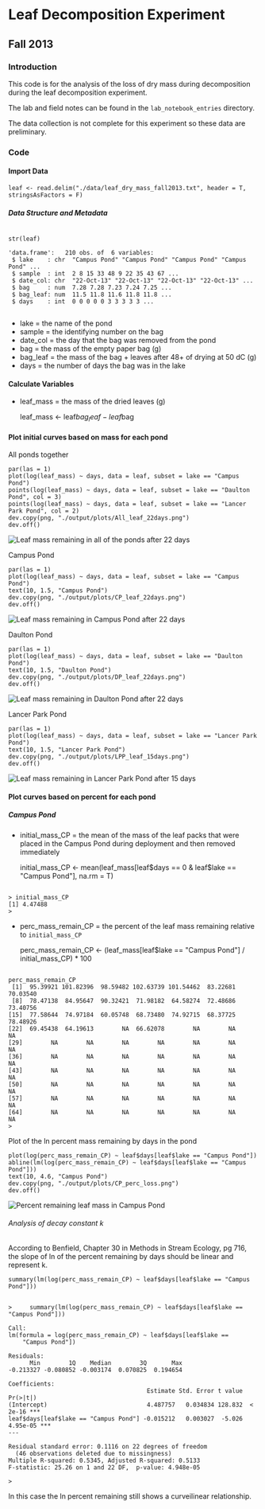 # Leaf Decomposition Experiment
## Fall 2013

### Introduction

This code is for the analysis of the loss of dry mass during decomposition during the leaf decomposition experiment.

The lab and field notes can be found in the `lab_notebook_entries` directory.

The data collection is not complete for this experiment so these data are preliminary.

### Code

#### Import Data

    leaf <- read.delim("./data/leaf_dry_mass_fall2013.txt", header = T, stringsAsFactors = F)

##### Data Structure and Metadata

~~~~

str(leaf)

'data.frame':	210 obs. of  6 variables:
 $ lake    : chr  "Campus Pond" "Campus Pond" "Campus Pond" "Campus Pond" ...
 $ sample  : int  2 8 15 33 48 9 22 35 43 67 ...
 $ date_col: chr  "22-Oct-13" "22-Oct-13" "22-Oct-13" "22-Oct-13" ...
 $ bag     : num  7.28 7.28 7.23 7.24 7.25 ...
 $ bag_leaf: num  11.5 11.8 11.6 11.8 11.8 ...
 $ days    : int  0 0 0 0 0 3 3 3 3 3 ...
 
~~~~

* lake = the name of the pond
* sample = the identifying number on the bag
* date_col = the day that the bag was removed from the pond
* bag = the mass of the empty paper bag (g)
* bag_leaf = the mass of the bag + leaves after 48+ of drying at 50 dC (g)
* days = the number of days the bag was in the lake

#### Calculate Variables

* leaf_mass = the mass of the dried leaves (g)

    leaf_mass <- leaf$bag_leaf- leaf$bag

#### Plot initial curves based on mass for each pond

All ponds together

    par(las = 1)
    plot(log(leaf_mass) ~ days, data = leaf, subset = lake == "Campus Pond")
    points(log(leaf_mass) ~ days, data = leaf, subset = lake == "Daulton Pond", col = 3)
    points(log(leaf_mass) ~ days, data = leaf, subset = lake == "Lancer Park Pond", col = 2)
    dev.copy(png, "./output/plots/All_leaf_22days.png")
    dev.off()

![Leaf mass remaining in all of the ponds after 22 days](../output/plots/All_leaf_22days.png)

Campus Pond
   
    par(las = 1)
    plot(log(leaf_mass) ~ days, data = leaf, subset = lake == "Campus Pond")
    text(10, 1.5, "Campus Pond")
    dev.copy(png, "./output/plots/CP_leaf_22days.png")
    dev.off()

![Leaf mass remaining in Campus Pond after 22 days](../output/plots/CP_leaf_22days.png)

Daulton Pond

    par(las = 1)
    plot(log(leaf_mass) ~ days, data = leaf, subset = lake == "Daulton Pond")
    text(10, 1.5, "Daulton Pond")
    dev.copy(png, "./output/plots/DP_leaf_22days.png")
    dev.off()

![Leaf mass remaining in Daulton Pond after 22 days](../output/plots/DP_leaf_22days.png)

Lancer Park Pond

    par(las = 1)
    plot(log(leaf_mass) ~ days, data = leaf, subset = lake == "Lancer Park Pond")
    text(10, 1.5, "Lancer Park Pond")
    dev.copy(png, "./output/plots/LPP_leaf_15days.png")
    dev.off()

![Leaf mass remaining in Lancer Park Pond after 15 days](../output/plots/LPP_leaf_15days.png)
 
#### Plot curves based on percent for each pond

##### Campus Pond

* initial_mass_CP = the mean of the mass of the leaf packs that were placed in the Campus Pond during deployment and then removed immediately 

    initial_mass_CP <- mean(leaf_mass[leaf$days == 0 & leaf$lake == "Campus Pond"], na.rm = T)

~~~~

> initial_mass_CP
[1] 4.47488
>

~~~~

* perc_mass_remain_CP = the percent of the leaf mass remaining relative to `initial_mass_CP`

    perc_mass_remain_CP <- (leaf_mass[leaf$lake == "Campus Pond"] / initial_mass_CP) * 100

~~~~

perc_mass_remain_CP
 [1]  95.39921 101.82396  98.59482 102.63739 101.54462  83.22681  70.03540
 [8]  78.47138  84.95647  90.32421  71.98182  64.58274  72.48686  73.40756
[15]  77.58644  74.97184  60.05748  68.73480  74.92715  68.37725  78.48926
[22]  69.45438  64.19613        NA  66.62078        NA        NA        NA
[29]        NA        NA        NA        NA        NA        NA        NA
[36]        NA        NA        NA        NA        NA        NA        NA
[43]        NA        NA        NA        NA        NA        NA        NA
[50]        NA        NA        NA        NA        NA        NA        NA
[57]        NA        NA        NA        NA        NA        NA        NA
[64]        NA        NA        NA        NA        NA        NA        NA
>

~~~~

Plot of the ln percent mass remaining by days in the pond

    plot(log(perc_mass_remain_CP) ~ leaf$days[leaf$lake == "Campus Pond"])
    abline(lm(log(perc_mass_remain_CP) ~ leaf$days[leaf$lake == "Campus Pond"]))
    text(10, 4.6, "Campus Pond")
    dev.copy(png, "./output/plots/CP_perc_loss.png")
    dev.off()

![Percent remaining leaf mass in Campus Pond](../output/plots/CP_perc_loss.png)

###### Analysis of decay constant k

According to Benfield, Chapter 30 in Methods in Stream Ecology, pg 716, the slope of ln of the percent remaining by days should be linear and represent k.  

    summary(lm(log(perc_mass_remain_CP) ~ leaf$days[leaf$lake == "Campus Pond"]))

~~~~

>     summary(lm(log(perc_mass_remain_CP) ~ leaf$days[leaf$lake == "Campus Pond"]))

Call:
lm(formula = log(perc_mass_remain_CP) ~ leaf$days[leaf$lake == 
    "Campus Pond"])

Residuals:
      Min        1Q    Median        3Q       Max 
-0.213327 -0.080852 -0.003174  0.070825  0.194654 

Coefficients:
                                       Estimate Std. Error t value Pr(>|t|)    
(Intercept)                            4.487757   0.034834 128.832  < 2e-16 ***
leaf$days[leaf$lake == "Campus Pond"] -0.015212   0.003027  -5.026 4.95e-05 ***
---

Residual standard error: 0.1116 on 22 degrees of freedom
  (46 observations deleted due to missingness)
Multiple R-squared: 0.5345,	Adjusted R-squared: 0.5133 
F-statistic: 25.26 on 1 and 22 DF,  p-value: 4.948e-05 

>

~~~~

In this case the ln percent remaining still shows a curveilinear relationship.
